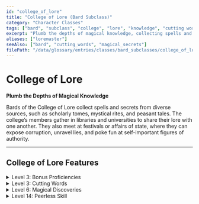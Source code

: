 ```yaml
---
id: "college_of_lore"
title: "College of Lore (Bard Subclass)"
category: "Character Classes"
tags: ["bard", "subclass", "college", "lore", "knowledge", "cutting words", "magical secrets"]
excerpt: "Plumb the depths of magical knowledge, collecting spells and secrets from diverse sources."
aliases: ["loremaster"]
seeAlso: ["bard", "cutting_words", "magical_secrets"]
filePath: "/data/glossary/entries/classes/bard_subclasses/college_of_lore.md"
---
```

# College of Lore

**Plumb the Depths of Magical Knowledge**

Bards of the College of Lore collect <span data-term-id="spells_chapter" class="glossary-term-link-from-markdown">spells</span> and secrets from diverse sources, such as scholarly tomes, mystical rites, and peasant tales. The college’s members gather in libraries and universities to share their lore with one another. They also meet at festivals or affairs of state, where they can expose corruption, unravel lies, and poke fun at self-important figures of authority.

---
## College of Lore Features

<details id="lore-level-3-bonus-proficiencies">
  <summary>Level 3: Bonus Proficiencies</summary>
  <div>
    <p>You gain <span data-term-id="proficiency" class="glossary-term-link-from-markdown">proficiency</span> with three <span data-term-id="skills_list" class="glossary-term-link-from-markdown">skills</span> of your choice.</p>
  </div>
</details>

<details id="lore-level-3-cutting-words">
  <summary>Level 3: Cutting Words</summary>
  <div>
    <p>You learn to use your wit to supernaturally distract, confuse, and otherwise sap the confidence and competence of others. When a creature that you can see within 60 feet of yourself makes a damage roll or succeeds on an <span data-term-id="ability_check" class="glossary-term-link-from-markdown">ability check</span> or <span data-term-id="attack_roll" class="glossary-term-link-from-markdown">attack roll</span>, you can take a <span data-term-id="reaction" class="glossary-term-link-from-markdown">Reaction</span> to expend one use of your <span data-term-id="bardic_inspiration_feature" class="glossary-term-link-from-markdown">Bardic Inspiration</span>; roll your Bardic Inspiration die, and subtract the number rolled from the creature’s roll, reducing the damage or potentially turning the success into a failure.</p>
  </div>
</details>

<details id="lore-level-6-magical-discoveries">
  <summary>Level 6: Magical Discoveries</summary>
  <div>
    <p>You learn two <span data-term-id="spells_chapter" class="glossary-term-link-from-markdown">spells</span> of your choice. These <span data-term-id="spells_chapter" class="glossary-term-link-from-markdown">spells</span> can come from the Cleric, Druid, or Wizard <span data-term-id="spell_list" class="glossary-term-link-from-markdown">spell lists</span> or any combination thereof. A <span data-term-id="spells_chapter" class="glossary-term-link-from-markdown">spell</span> you choose must be a <span data-term-id="cantrip" class="glossary-term-link-from-markdown">cantrip</span> or a <span data-term-id="spells_chapter" class="glossary-term-link-from-markdown">spell</span> for which you have <span data-term-id="spell_level_slots" class="glossary-term-link-from-markdown">spell slots</span>, as shown in the Bard Features table.</p>
    <p>You always have the chosen <span data-term-id="spells_chapter" class="glossary-term-link-from-markdown">spells</span> prepared, and whenever you gain a Bard level, you can replace one of the <span data-term-id="spells_chapter" class="glossary-term-link-from-markdown">spells</span> with another <span data-term-id="spells_chapter" class="glossary-term-link-from-markdown">spell</span> that meets these requirements.</p>
  </div>
</details>

<details id="lore-level-14-peerless-skill">
  <summary>Level 14: Peerless Skill</summary>
  <div>
    <p>When you make an <span data-term-id="ability_check" class="glossary-term-link-from-markdown">ability check</span> or <span data-term-id="attack_roll" class="glossary-term-link-from-markdown">attack roll</span> and fail, you can expend one use of <span data-term-id="bardic_inspiration_feature" class="glossary-term-link-from-markdown">Bardic Inspiration</span>; roll the Bardic Inspiration die, and add the number rolled to the d20, potentially turning a failure into a success. On a failure, the Bardic Inspiration isn’t expended.</p>
  </div>
</details>
